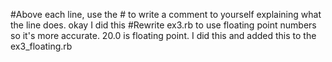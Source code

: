 #Above each line, use the # to write a comment to yourself explaining what the line does.
okay I did this
#Rewrite ex3.rb to use floating point numbers so it's more accurate. 20.0 is floating point.
I did this and added this to the ex3_floating.rb

 
 











